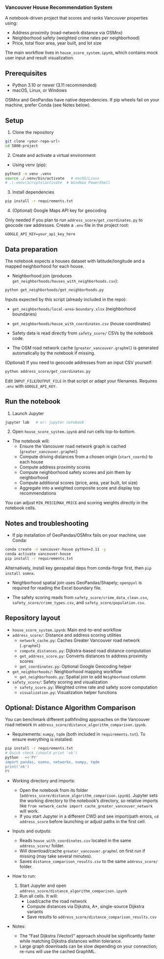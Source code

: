 ### Vancouver House Recommendation System

A notebook-driven project that scores and ranks Vancouver properties using:
- Address proximity (road-network distance via OSMnx)
- Neighborhood safety (weighted crime rates per neighborhood)
- Price, total floor area, year built, and lot size

The main workflow lives in `house_score_system.ipynb`, which contains mock user input and result visualization.


## Prerequisites
- Python 3.10 or newer (3.11 recommended)
- macOS, Linux, or Windows

OSMnx and GeoPandas have native dependencies. If pip wheels fail on your machine, prefer Conda (see Notes below).


## Setup

1) Clone the repository

```bash
git clone <your-repo-url>
cd 5800-project
```

2) Create and activate a virtual environment

- Using venv (pip):
```bash
python3 -m venv .venv
source ./.venv/bin/activate   # macOS/Linux
# .\.venv\Scripts\activate  # Windows PowerShell
```

3) Install dependencies

```bash
pip install -r requirements.txt
```

4) (Optional) Google Maps API key for geocoding

Only needed if you plan to run `address_score/get_coordinates.py` to geocode raw addresses. Create a `.env` file in the project root:

```
GOOGLE_API_KEY=your_api_key_here
```


## Data preparation

The notebook expects a houses dataset with latitude/longitude and a mapped neighborhood for each house.

- Neighborhood join (produces `get_neighborhoods/houses_with_neighborhoods.csv`):
```bash
python get_neighborhoods/get_neighborhoods.py
```
Inputs expected by this script (already included in the repo):
- `get_neighborhoods/local-area-boundary.xlsx` (neighborhood boundaries)
- `get_neighborhoods/house_with_coordinates.csv` (house coordinates)

- Safety data is read directly from `safety_score/` CSVs by the notebook code.

- The OSM road network cache (`greater_vancouver.graphml`) is generated automatically by the notebook if missing.

(Optional) If you need to geocode addresses from an input CSV yourself:
```bash
python address_score/get_coordinates.py
```
Edit `INPUT_FILE`/`OUTPUT_FILE` in that script or adapt your filenames. Requires `.env` with `GOOGLE_API_KEY`.


## Run the notebook

1) Launch Jupyter
```bash
jupyter lab   # or: jupyter notebook
```

2) Open `house_score_system.ipynb` and run cells top-to-bottom.
- The notebook will:
  - Ensure the Vancouver road network graph is cached (`greater_vancouver.graphml`)
  - Compute driving distances from a chosen origin (`start_coords`) to each house
  - Compute address proximity scores
  - Compute neighborhood safety scores and join them by neighborhood
  - Compute additional scores (price, area, year built, lot size)
  - Aggregate into a weighted composite score and display top recommendations

You can adjust `MIN_PRICE`/`MAX_PRICE` and scoring weights directly in the notebook cells.


## Notes and troubleshooting
- If pip installation of GeoPandas/OSMnx fails on your machine, use Conda:
```bash
conda create -n vancouver-house python=3.11 -y
conda activate vancouver-house
pip install -r requirements.txt
```
Alternatively, install key geospatial deps from conda-forge first, then `pip install osmnx`.

- Neighborhood spatial join uses GeoPandas/Shapely; `openpyxl` is required for reading the Excel boundary file.

- The safety scoring reads from `safety_score/crime_data_clean.csv`, `safety_score/crime_types.csv`, and `safety_score/population.csv`.


## Repository layout
- `house_score_system.ipynb`: Main end-to-end workflow
- `address_score/`: Distance and address scoring utilities
  - `network_cache.py`: Caches Greater Vancouver road network (`.graphml`)
  - `compute_distances.py`: Dijkstra-based road distance computation
  - `get_address_score.py`: Converts distances to address proximity scores
  - `get_coordinates.py`: Optional Google Geocoding helper
- `get_neighborhoods/`: Neighborhood mapping workflow
  - `get_neighborhoods.py`: Spatial join to add `Neighborhood` column
- `safety_score/`: Safety scoring and visualization
  - `safety_score.py`: Weighted crime rate and safety score computation
  - `visualization.py`: Visualization helper functions



## Optional: Distance Algorithm Comparison
You can benchmark different pathfinding approaches on the Vancouver road network in `address_score/distance_algorithm_comparison.ipynb`.

- Requirements: `numpy`, `tqdm` (both included in `requirements.txt`). To ensure everything is installed:
```bash
pip install -r requirements.txt
# Quick check (should print 'ok')
python - <<'PY'
import pandas, osmnx, networkx, numpy, tqdm
print('ok')
PY
```

- Working directory and imports:
  - Open the notebook from its folder (`address_score/distance_algorithm_comparison.ipynb`). Jupyter sets the working directory to the notebook’s directory, so relative imports like `from network_cache import cache_greater_vancouver_network` will work.
  - If you start Jupyter in a different CWD and see import/path errors, `cd address_score` before launching or adjust paths in the first cell.

- Inputs and outputs:
  - Reads `house_with_coordinates.csv` located in the same `address_score/` folder.
  - Will download/cache `greater_vancouver.graphml` on first run if missing (may take several minutes).
  - Saves `distance_comparison_results.csv` to the same `address_score/` folder.

- How to run:
  1) Start Jupyter and open `address_score/distance_algorithm_comparison.ipynb`
  2) Run all cells. It will:
     - Load/cache the road network
     - Compute distances via Dijkstra, A*, single-source Dijkstra variants
     - Save results to `address_score/distance_comparison_results.csv`

- Notes:
  - The "Fast Dijkstra (Vector)" approach should be significantly faster while matching Dijkstra distances within tolerance.
  - Large graph downloads can be slow depending on your connection; re-runs will use the cached GraphML.